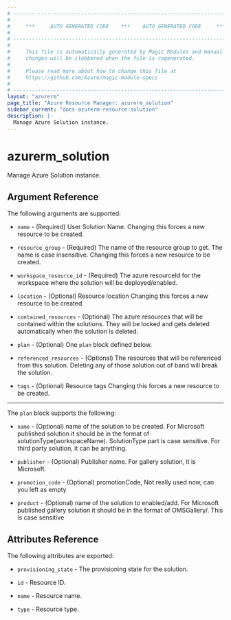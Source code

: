 ```yaml
---
# ----------------------------------------------------------------------------
#
#     ***     AUTO GENERATED CODE    ***    AUTO GENERATED CODE     ***
#
# ----------------------------------------------------------------------------
#
#     This file is automatically generated by Magic Modules and manual
#     changes will be clobbered when the file is regenerated.
#
#     Please read more about how to change this file at
#     https://github.com/Azure/magic-module-specs
#
# ----------------------------------------------------------------------------
layout: "azurerm"
page_title: "Azure Resource Manager: azurerm_solution"
sidebar_current: "docs-azurerm-resource-solution"
description: |-
  Manage Azure Solution instance.
---
```


# azurerm_solution

Manage Azure Solution instance.


## Argument Reference

The following arguments are supported:

* `name` - (Required) User Solution Name. Changing this forces a new resource to be created.

* `resource_group` - (Required) The name of the resource group to get. The name is case insensitive. Changing this forces a new resource to be created.

* `workspace_resource_id` - (Required) The azure resourceId for the workspace where the solution will be deployed/enabled.

* `location` - (Optional) Resource location Changing this forces a new resource to be created.

* `contained_resources` - (Optional) The azure resources that will be contained within the solutions. They will be locked and gets deleted automatically when the solution is deleted.

* `plan` - (Optional) One `plan` block defined below.

* `referenced_resources` - (Optional) The resources that will be referenced from this solution. Deleting any of those solution out of band will break the solution.

* `tags` - (Optional) Resource tags Changing this forces a new resource to be created.

---

The `plan` block supports the following:

* `name` - (Optional) name of the solution to be created. For Microsoft published solution it should be in the format of solutionType(workspaceName). SolutionType part is case sensitive. For third party solution, it can be anything.

* `publisher` - (Optional) Publisher name. For gallery solution, it is Microsoft.

* `promotion_code` - (Optional) promotionCode, Not really used now, can you left as empty

* `product` - (Optional) name of the solution to enabled/add. For Microsoft published gallery solution it should be in the format of OMSGallery/<solutionType>. This is case sensitive

## Attributes Reference

The following attributes are exported:

* `provisioning_state` - The provisioning state for the solution.

* `id` - Resource ID.

* `name` - Resource name.

* `type` - Resource type.
